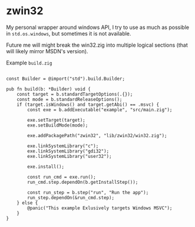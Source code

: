 # zwin32

My personal wrapper around windows API, I try to use as much as possible in `std.os.windows`, but sometimes it is not available.

Future me will might break the win32.zig into multiple logical sections (that will likely mirror MSDN's version).

Example `build.zig`
``` zig

const Builder = @import("std").build.Builder;

pub fn build(b: *Builder) void {
    const target = b.standardTargetOptions(.{});
    const mode = b.standardReleaseOptions();
    if (target.isWindows() and target.getAbi() == .msvc) {
        const exe = b.addExecutable("example", "src/main.zig");

        exe.setTarget(target);
        exe.setBuildMode(mode);

        exe.addPackagePath("zwin32", "lib/zwin32/win32.zig");

        exe.linkSystemLibrary("c");
        exe.linkSystemLibrary("gdi32");
        exe.linkSystemLibrary("user32");

        exe.install();

        const run_cmd = exe.run();
        run_cmd.step.dependOn(b.getInstallStep());

        const run_step = b.step("run", "Run the app");
        run_step.dependOn(&run_cmd.step);
    } else {
        @panic("This example Exlusively targets Windows MSVC");
    }
}

```